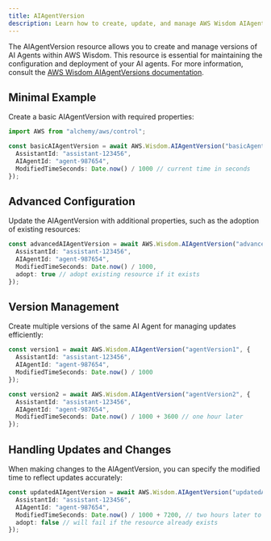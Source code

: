 ```yaml
---
title: AIAgentVersion
description: Learn how to create, update, and manage AWS Wisdom AIAgentVersions using Alchemy Cloud Control.
---
```


The AIAgentVersion resource allows you to create and manage versions of AI Agents within AWS Wisdom. This resource is essential for maintaining the configuration and deployment of your AI agents. For more information, consult the [AWS Wisdom AIAgentVersions documentation](https://docs.aws.amazon.com/wisdom/latest/userguide/).

## Minimal Example

Create a basic AIAgentVersion with required properties:

```ts
import AWS from "alchemy/aws/control";

const basicAIAgentVersion = await AWS.Wisdom.AIAgentVersion("basicAgentVersion", {
  AssistantId: "assistant-123456",
  AIAgentId: "agent-987654",
  ModifiedTimeSeconds: Date.now() / 1000 // current time in seconds
});
```

## Advanced Configuration

Update the AIAgentVersion with additional properties, such as the adoption of existing resources:

```ts
const advancedAIAgentVersion = await AWS.Wisdom.AIAgentVersion("advancedAgentVersion", {
  AssistantId: "assistant-123456",
  AIAgentId: "agent-987654",
  ModifiedTimeSeconds: Date.now() / 1000,
  adopt: true // adopt existing resource if it exists
});
```

## Version Management

Create multiple versions of the same AI Agent for managing updates efficiently:

```ts
const version1 = await AWS.Wisdom.AIAgentVersion("agentVersion1", {
  AssistantId: "assistant-123456",
  AIAgentId: "agent-987654",
  ModifiedTimeSeconds: Date.now() / 1000
});

const version2 = await AWS.Wisdom.AIAgentVersion("agentVersion2", {
  AssistantId: "assistant-123456",
  AIAgentId: "agent-987654",
  ModifiedTimeSeconds: Date.now() / 1000 + 3600 // one hour later
});
```

## Handling Updates and Changes

When making changes to the AIAgentVersion, you can specify the modified time to reflect updates accurately:

```ts
const updatedAIAgentVersion = await AWS.Wisdom.AIAgentVersion("updatedAgentVersion", {
  AssistantId: "assistant-123456",
  AIAgentId: "agent-987654",
  ModifiedTimeSeconds: Date.now() / 1000 + 7200, // two hours later to indicate a new update
  adopt: false // will fail if the resource already exists
});
```